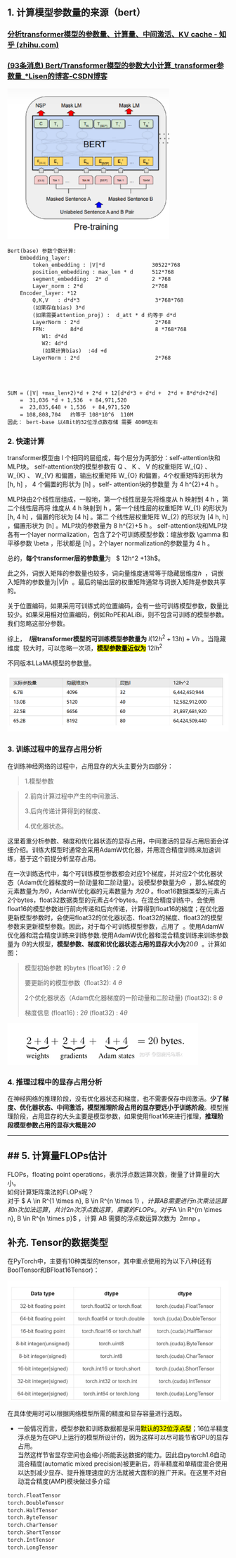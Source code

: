 ## 1. 计算模型参数量的来源（bert）

### [分析transformer模型的参数量、计算量、中间激活、KV cache - 知乎 (zhihu.com)](https://zhuanlan.zhihu.com/p/624740065)

### [(93条消息) Bert/Transformer模型的参数大小计算_transformer参数量_*Lisen的博客-CSDN博客](https://blog.csdn.net/weixin_43922901/article/details/102602557)

<img title="" src="assets/img/2023-07-21-11-21-51-image.png" alt="" width="369">

```
Bert(base) 参数个数计算:
    Embedding_layer:   
        token_embedding : |V|*d               30522*768
        position_embedding : max_len * d      512*768
        segment_embedding:  2* d              2 *768
        Layer_norm : 2*d                      2*768
    Encoder_layer: *12
        Q,K,V   : d*d*3                        3*768*768
        (如果存在bias) 3*d
        (如果需要attention_proj) :  d_att * d 约等于 d*d
        LayerNorm : 2*d                        2*768
        FFN:        8d*d                       8 *768*768
           W1: d*4d  
           W2: 4d*d 
           (如果计算bias)  :4d +d 
        LayerNorm : 2*d                        2*768

        


SUM = (|V| +max_len+2)*d + 2*d + 12[d*d*3 + d*d +  2*d + 8*d*d+2*d]
    =  31,036 *d + 1,536  + 84,971,520
    =  23,835,648 + 1,536  + 84,971,520
    = 108,808,704   约等于 108*10^6  110M
因此： bert-base 以4Bit的32位浮点数存储 需要 400M左右
```

### 2. 快速计算

transformer模型由  l  个相同的层组成，每个层分为两部分：self-attention块和MLP块。
self-attention块的模型参数有  Q 、 K 、 V  的权重矩阵  W_{Q} 、 W_{K} 、 W_{V}  和偏置，输出权重矩阵  W_{O}  和偏置，4个权重矩阵的形状为  [h, h] ， 4  个偏置的形状为  [h]  。self- attention块的参数量 为  4 h^{2}+4 h  。

MLP块由2个线性层组成，一般地，第一个线性层是先将维度从  h  映射到  4 h  ，第二个线性层再将 维度从  4 h  映射到  h  。第一个线性层的权重矩阵  W_{1}  的形状为  [h, 4 h]  ，偏置的形状为  [4 h]  。第二 个线性层权重矩阵  W_{2}  的形状为  [4 h, h]  ，偏置形状为  [h]  。MLP块的参数量为  8 h^{2}+5 h  。
self-attention块和MLP块各有一个layer normalization，包含了2个可训练模型参数：缩放参数  \gamma  和平移参数  \beta  ，形状都是  [h]  。2个layer normalization的参数量为  4 h  。

总的，**每个transformer层的参数量**为   $ 12h^2 +13h$。

此之外，词嵌入矩阵的参数量也较多，词向量维度通常等于隐藏层维度$h$  ，词嵌入矩阵的参数量为$|V|h$  。最后的输出层的权重矩阵通常与词嵌入矩阵是参数共享的。

关于位置编码，如果采用可训练式的位置编码，会有一些可训练模型参数，数量比较少。如果采用相对位置编码，例如RoPE和ALiBi，则不包含可训练的模型参数。我们忽略这部分参数。

综上，  **$l$层transformer模型的可训练模型参数量为** $l (12h^2+13h )+Vh$ 。当隐藏维度  较大时，可以忽略一次项，<mark>**模型参数量近似为</mark>**  $12lh^2$

不同版本LLaMA模型的参数量。

![](assets/img/2023-07-21-16-52-12-image.png)

### 3. 训练过程中的显存占用分析

在训练神经网络的过程中，占用显存的大头主要分为四部分：

>  1.模型参数

> 2.前向计算过程中产生的中间激活、
> 
> 3.后向传递计算得到的梯度、
> 
> 4.优化器状态。

这里着重分析参数、梯度和优化器状态的显存占用，中间激活的显存占用后面会详细介绍。训练大模型时通常会采用AdamW优化器，并用混合精度训练来加速训练，基于这个前提分析显存占用。

在一次训练迭代中，每个可训练模型参数都会对应1个梯度，并对应2个优化器状态（Adam优化器梯度的一阶动量和二阶动量）。设模型参数量为$\Theta$  ，那么梯度的元素数量为$为\Theta$，AdamW优化器的元素数量为 $为2\Theta$ 。float16数据类型的元素占2个bytes，float32数据类型的元素占4个bytes。在混合精度训练中，会使用float16的模型参数进行前向传递和后向传递，计算得到float16的梯度；在优化器更新模型参数时，会使用float32的优化器状态、float32的梯度、float32的模型参数来更新模型参数。因此，对于每个可训练模型参数，占用了  。使用AdamW优化器和混合精度训练来训练参数.使用AdamW优化器和混合精度训练来训练参数量为 $\Theta$的大模型，**模型参数、梯度和优化器状态占用的显存大小为**$20 \Theta$  。计算如图：

> 模型初始参数 的bytes (float16) : 2 $\theta$ 
> 
> 要更新的的模型参数（float32): 4 $\theta$
> 
> 2个优化器状态（Adam优化器梯度的一阶动量和二阶动量) (float32): 8 $\theta$
> 
> 梯度信息 (float16) : 2$\theta$  (float32) : 4$\theta$





![](assets/img/2023-07-21-16-56-29-image.png)

### **4. 推理过程中的显存占用分析**

在神经网络的推理阶段，没有优化器状态和梯度，也不需要保存中间激活。**少了梯度、优化器状态、中间激活，模型推理阶段占用的显存要远小于训练阶段**。模型推理阶段，占用显存的大头主要是模型参数，如果使用float16来进行推理，**推理阶段模型参数占用的显存大概是$2\Theta$**

---

## ## 5. 计算量FLOPs估计

FLOPs，floating point operations，表示浮点数运算次数，衡量了计算量的大小。  
如何计算矩阵乘法的FLOPs呢？  
对于 $ A \in R^{1 \times n}, B \in R^{n \times 1} $ ，计算 AB需要进行n次乘法运算和 n 次加法运算，共计2n 次浮点数运算，需要  的FLOPs。对于 $A \in R^{m \times n}, B \in R^{n \times p}$ ，计算 AB 需要的浮点数运算次数为  2mnp 。



## 补充. Tensor的数据类型

在PyTorch中，主要有10种类型的tensor，其中重点使用的为以下八种(还有BoolTensor和BFloat16Tensor)：

<img src="assets/img/2023-07-21-15-59-06-image.png" title="" alt="" width="661">

在具体使用时可以根据网络模型所需的精度和显存容量进行选取。

+ 一般情况而言，模型参数和训练数据都是采用<mark>默认的32位浮点型</mark>；16位半精度浮点是为在GPU上运行的模型所设计的，因为这样可以尽可能节省GPU的显存占用。  
  当然这样节省显存空间也会缩小所能表达数据的能力。因此自pytorch1.6自动混合精度(automatic mixed precision)被更新后，将半精度和单精度混合使用以达到减少显存、提升推理速度的方法就被大面积的推广开来。在这里不对自动混合精度(AMP)模块做过多介绍

```python
torch.FloatTensor
torch.DoubleTensor
torch.HalfTensor
torch.ByteTensor
torch.CharTensor
torch.ShortTensor
torch.IntTensor
torch.LongTensor
```
